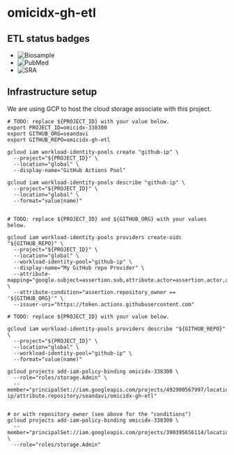# omicidx-gh-etl

## ETL status badges

- ![Biosample](https://github.com/seandavi/omicidx-gh-etl/actions/workflows/ncbi_biosample.yaml/badge.svg)
- ![PubMed](https://github.com/seandavi/omicidx-gh-etl/actions/workflows/pubmed_etl.yaml/badge.svg)
- ![SRA](https://github.com/seandavi/omicidx-gh-etl/actions/workflows/ncbi_sra_etl.yaml/badge.svg)


## Infrastructure setup

We are using GCP to host the cloud storage associate with this project. 
```
# TODO: replace ${PROJECT_ID} with your value below.
export PROJECT_ID=omicidx-338300
export GITHUB_ORG=seandavi
export GITHUB_REPO=omicidx-gh-etl

gcloud iam workload-identity-pools create "github-ip" \
  --project="${PROJECT_ID}" \
  --location="global" \
  --display-name="GitHub Actions Pool"

gcloud iam workload-identity-pools describe "github-ip" \
  --project="${PROJECT_ID}" \
  --location="global" \
  --format="value(name)"


# TODO: replace ${PROJECT_ID} and ${GITHUB_ORG} with your values below.

gcloud iam workload-identity-pools providers create-oidc "${GITHUB_REPO}" \
  --project="${PROJECT_ID}" \
  --location="global" \
  --workload-identity-pool="github-ip" \
  --display-name="My GitHub repo Provider" \
  --attribute-mapping="google.subject=assertion.sub,attribute.actor=assertion.actor,attribute.repository=assertion.repository,attribute.repository_owner=assertion.repository_owner" \
  --attribute-condition="assertion.repository_owner == '${GITHUB_ORG}'" \
  --issuer-uri="https://token.actions.githubusercontent.com"

# TODO: replace ${PROJECT_ID} with your value below.

gcloud iam workload-identity-pools providers describe "${GITHUB_REPO}" \
  --project="${PROJECT_ID}" \
  --location="global" \
  --workload-identity-pool="github-ip" \
  --format="value(name)"
```


```
gcloud projects add-iam-policy-binding omicidx-338300 \
  --role="roles/storage.Admin" \
  --member="principalSet://iam.googleapis.com/projects/492900567997/locations/global/workloadIdentityPools/github-ip/attribute.repository/seandavi/omicidx-gh-etl" 


# or with repository owner (see above for the "conditions")
gcloud projects add-iam-policy-binding omicidx-338300 \
  --member="principalSet://iam.googleapis.com/projects/390395656114/locations/global/workloadIdentityPools/github/attribute.repository_owner/seandavi" \
  --role="roles/storage.Admin"   

```